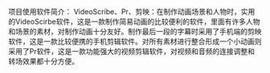 项目使用软件简介：
	VideoScribe、Pr、剪映：在制作动画场景和人物时，实用的VideoScirbe软件，这是一款制作简易动画的比较便利的软件，里面有许多人物和场景的素材，对制作动画十分友好。制作最后一段的字幕时采用了手机端的剪映软件，这是一款比较便携的手机剪辑软件。对所有素材进行整合形成一个小动画则采用了Pr软件，这是一款功能强大的视频剪辑软件，对视频和音频的连接调整和转场效果都十分方便。
